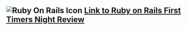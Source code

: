 ## ![Ruby On Rails Icon](http://files.softicons.com/download/application-icons/ruby-programming-icons-by-ahmad-galal/png/48/RubyOnRails.png) [Link to Ruby on Rails First Timers Night Review](https://docs.google.com/forms/d/1VJxei6b39FblEBHPpW8cWFrwP_S-o2LaKqYKtInu8k4/viewform)
